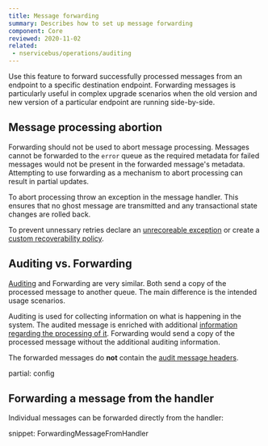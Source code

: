```yaml
---
title: Message forwarding
summary: Describes how to set up message forwarding
component: Core
reviewed: 2020-11-02
related: 
 - nservicebus/operations/auditing
---
```


Use this feature to forward successfully processed messages from an endpoint to a specific destination endpoint. Forwarding messages is particularly useful in complex upgrade scenarios when the old version and new version of a particular endpoint are running side-by-side.

## Message processing abortion

Forwarding should not be used to abort message processing. Messages cannot be forwarded to the `error` queue as the required metadata for failed messages would not be present in the forwarded message's metadata.  Attempting to use forwarding as a mechanism to abort processing can result in partial updates.

To abort processing throw an exception in the message handler. This ensures that no ghost message are transmitted and any transactional state changes are rolled back. 

To prevent unnessary retries declare an [unrecoreable exception](/nservicebus/recoverability/#unrecoverable-exceptions) or create a [custom recoverability policy](/nservicebus/recoverability/custom-recoverability-policy.md).

## Auditing vs. Forwarding

[Auditing](/nservicebus/operations/auditing.md) and Forwarding are very similar. Both send a copy of the processed message to another queue. The main difference is the intended usage scenarios.

Auditing is used for collecting information on what is happening in the system. The audited message is enriched with additional [information regarding the processing of it](/nservicebus/operations/auditing.md#message-headers). Forwarding would send a copy of the processed message without the additional auditing information.

The forwarded messages do **not** contain the [audit message headers](/nservicebus/messaging/headers.md#audit-headers).

partial: config

## Forwarding a message from the handler

Individual messages can be forwarded directly from the handler:

snippet: ForwardingMessageFromHandler

